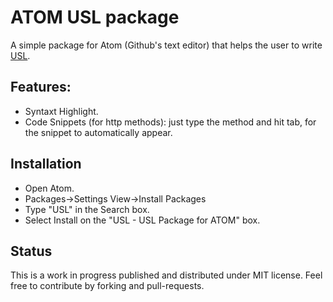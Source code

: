 # ATOM USL package

A simple package for Atom (Github's text editor) that helps the user to write [USL](http://raml.org/).

## Features:
- Syntaxt Highlight.
- Code Snippets (for http methods): just type the method and hit tab, for the snippet to automatically appear.

## Installation
- Open Atom.
- Packages->Settings View->Install Packages
- Type "USL" in the Search box.
- Select Install on the "USL - USL Package for ATOM" box.

## Status
This is a work in progress published and distributed under MIT license. Feel free to contribute by forking and pull-requests.
